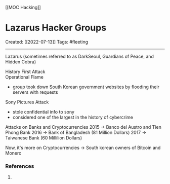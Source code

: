[[MOC Hacking]]

# Lazarus Hacker Groups
Created:  [[2022-07-13]]
Tags: #fleeting 

---
Lazarus (sometimes referred to as DarkSeoul, Guardians of Peace, and Hidden Cobra)

History
First Attack  
Operational Flame
- group took down South Korean government websites by flooding their servers with requests


Sony Pictures Attack
- stole confidential info to sony
- considered one of the largest in the history of cybercrime


Attacks on Banks and Cryptocurrencies
2015 -> Banco del Austro and Tien Phong Bank 
2016 -> Bank of Bangladesh (81 Million Dollars)
2017 -> Taiwanese Bank (60 Millilion Dollars)

Now, it's more on Cryptocurrencies
-> South korean owners of Bitcoin and Monero















### References
1. 
